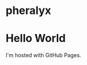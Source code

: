 # pheralyx
<!DOCTYPE html>
<html>
<body>
<h1>Hello World</h1>
<p>I'm hosted with GitHub Pages.</p>
</body>
</html>
